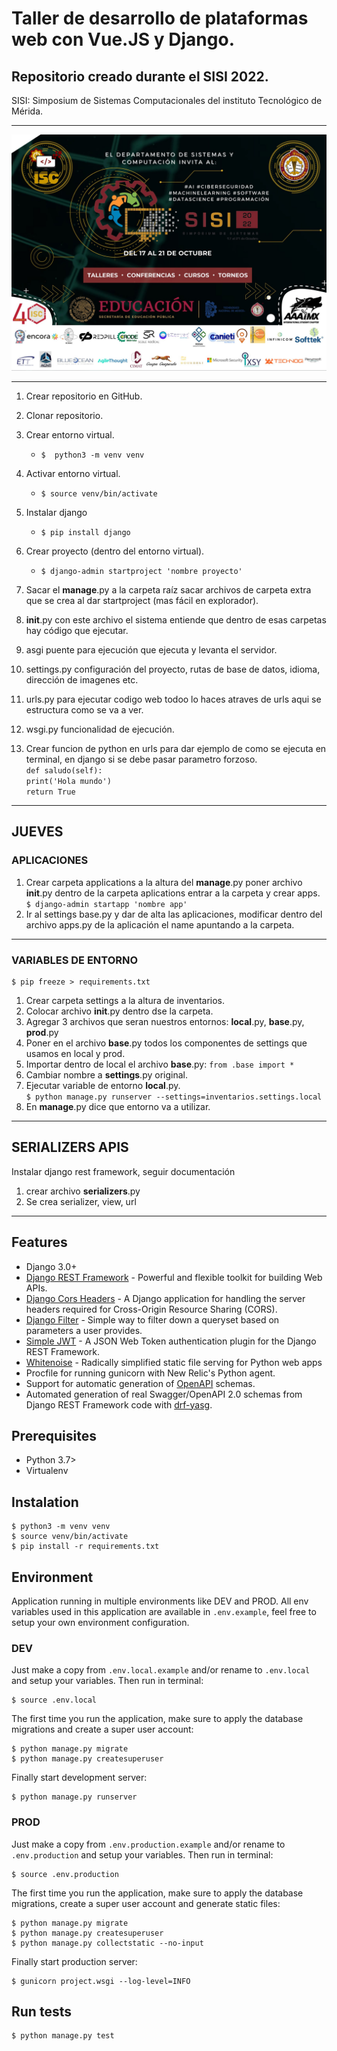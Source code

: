 # Taller de desarrollo de plataformas web con Vue.JS y Django.
## Repositorio creado durante el SISI 2022.

SISI: Simposium de Sistemas Computacionales del instituto Tecnológico de Mérida.

----------------------------------

![sisi2022](sisi22.jpg)

----------------------------------

1. Crear repositorio en GitHub.
2. Clonar repositorio.
3. Crear entorno virtual.
    - `$  python3 -m venv venv`
4. Activar entorno virtual.
    - `$ source venv/bin/activate`
5. Instalar django
    - `$ pip install django`
6. Crear proyecto (dentro del entorno virtual).
    - `$ django-admin startproject 'nombre proyecto'`
7. Sacar el __manage__.py a la carpeta raíz sacar archivos de carpeta extra que se crea al dar startproject (mas fácil en explorador).

8. __init__.py con este archivo el sistema entiende que dentro de esas carpetas hay código que ejecutar.
9. asgi puente para ejecución que ejecuta y levanta el servidor.
10. settings.py configuración del proyecto, rutas de base de datos, idioma, dirección de imagenes etc.
11. urls.py para ejecutar codigo web todoo lo haces atraves de urls aqui se estructura como se va a ver.
12. wsgi.py funcionalidad de ejecución.
13. Crear funcion de python en urls para dar ejemplo de como se ejecuta en terminal, en django si se debe pasar parametro forzoso.<br>
    `def saludo(self):` <br>
    `print('Hola mundo')` <br>
    `return True`
------------------------------------------

## JUEVES

### APLICACIONES

1. Crear carpeta applications a la altura del __manage__.py
poner archivo __init__.py dentro de la carpeta aplications
entrar a la carpeta y crear apps.  
`$ django-admin startapp 'nombre app'`
2. Ir al settings base.py y dar de alta las aplicaciones, modificar dentro del archivo apps.py de la aplicación el name apuntando a la carpeta.
-------------------------------------------
### VARIABLES DE ENTORNO
    $ pip freeze > requirements.txt
1. Crear carpeta settings a la altura de inventarios.
2. Colocar archivo __init__.py dentro dse la carpeta.
3. Agregar 3 archivos que seran nuestros entornos: __local__.py, __base__.py, __prod__.py
4. Poner en el archivo __base__.py todos los componentes de settings que usamos en local y prod.
5. Importar dentro de local el archivo __base__.py: `from .base import *`
6. Cambiar nombre a __settings__.py original.
7. Ejecutar variable de entorno __local__.py.<br>
`$ python manage.py runserver --settings=inventarios.settings.local`
8. En __manage__.py dice que entorno va a utilizar.

------------------------------------------
## SERIALIZERS APIS
Instalar django rest framework, seguir documentación
1. crear archivo __serializers__.py
2. Se crea serializer, view, url
-----------------------------------------
## Features

- Django 3.0+
- [Django REST Framework](https://www.django-rest-framework.org/) - Powerful and flexible toolkit for building Web APIs.
- [Django Cors Headers](https://pypi.org/project/django-cors-headers/) - A Django application for handling the server headers required for Cross-Origin Resource Sharing (CORS).
- [Django Filter](https://django-filter.readthedocs.io/en/stable/) - Simple way to filter down a queryset based on parameters a user provides.
- [Simple JWT](https://django-rest-framework-simplejwt.readthedocs.io/en/latest/) - A JSON Web Token authentication plugin for the Django REST Framework.
- [Whitenoise](http://whitenoise.evans.io/en/stable/) - Radically simplified static file serving for Python web apps
- Procfile for running gunicorn with New Relic's Python agent.
- Support for automatic generation of [OpenAPI](https://www.openapis.org/) schemas.
- Automated generation of real Swagger/OpenAPI 2.0 schemas from Django REST Framework code with [drf-yasg](https://drf-yasg.readthedocs.io/en/stable/).

## Prerequisites

- Python 3.7>
- Virtualenv
## Instalation

    $ python3 -m venv venv
    $ source venv/bin/activate
    $ pip install -r requirements.txt

## Environment

Application running in multiple environments like DEV and PROD. All env variables used in this application are available in `.env.example`, feel free to setup your own environment configuration.

### DEV

Just make a copy from `.env.local.example` and/or rename to `.env.local` and setup your variables. Then run in terminal:

    $ source .env.local

The first time you run the application, make sure to apply the database migrations and create a super user account:

    $ python manage.py migrate
    $ python manage.py createsuperuser

Finally start development server:

    $ python manage.py runserver

### PROD

Just make a copy from `.env.production.example` and/or rename to `.env.production` and setup your variables. Then run in terminal:

    $ source .env.production

The first time you run the application, make sure to apply the database migrations, create a super user account and generate static files:

    $ python manage.py migrate
    $ python manage.py createsuperuser
    $ python manage.py collectstatic --no-input

Finally start production server:

    $ gunicorn project.wsgi --log-level=INFO

## Run tests

    $ python manage.py test